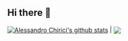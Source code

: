 ## Hi there 👋

<a href="https://github.com/bigmat18"><img align="center" src="https://github-readme-stats.vercel.app/api?username=alexdeveloper24&show_icons=true&include_all_commits=true&theme=buefy&hide_border=true" alt="Alessandro Chirici's github stats" /></a> | <a href="https://github.com/anuraghazra/github-readme-stats"><img align="center" src="https://github-readme-stats.vercel.app/api/top-langs/?username=alexdeveloper24&layout=compact&theme=buefy&hide_border=true" /></a>

<!--
**alexdeveloper24/alexdeveloper24** is a ✨ _special_ ✨ repository because its `README.md` (this file) appears on your GitHub profile.

Here are some ideas to get you started:

- 🔭 I’m currently working on ...
- 🌱 I’m currently learning ...
- 👯 I’m looking to collaborate on ...
- 🤔 I’m looking for help with ...
- 💬 Ask me about ...
- 📫 How to reach me: ...
- 😄 Pronouns: ...
- ⚡ Fun fact: ...
-->
